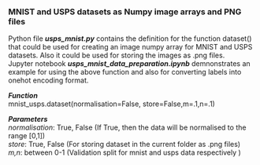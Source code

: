 ### MNIST and USPS datasets as Numpy image arrays and PNG files

Python file *__usps_mnist.py__* contains the definition for the function dataset() that could be used for creating an image numpy array for MNIST and USPS datasets.
Also it could be used for storing the images as .png files.<br />
Jupyter notebook *__usps_mnist_data_preparation.ipynb__* demnonstrates an example for using the above function and also for converting labels into onehot encoding format.<br /> 

*__Function__*<br />
mnist_usps.dataset(normalisation=False, store=False,m=.1,n=.1)<br />

*__Parameters__*<br />
_normalisation_: True, False (If True, then the data will be normalised to the range [0,1])<br />
_store_: True, False (For storing dataset in the current folder as .png files)<br />
_m,n_: between 0-1 (Validation split for mnist and usps data respectively )<br />


